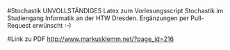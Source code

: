 #Stochastik
UNVOLLSTÄNDIGES Latex zum Vorlesungsscript Stochastik im Studiengang Informatik an der HTW Dresden. Ergänzungen per Pull-Request erwünscht :-)

#Link zu PDF
http://www.markusklemm.net/?page_id=216
